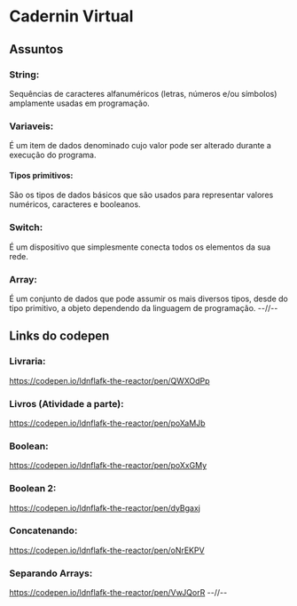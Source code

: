 # Cadernin Virtual
## Assuntos
### String:
Sequências de caracteres alfanuméricos (letras, números e/ou símbolos) amplamente usadas em programação.
### Variaveis:
É um item de dados denominado cujo valor pode ser alterado durante a execução do programa.
#### Tipos primitivos:
São os tipos de dados básicos que são usados para representar valores numéricos, caracteres e booleanos.
### Switch:
É um dispositivo que simplesmente conecta todos os elementos da sua rede.
### Array:
É um conjunto de dados que pode assumir os mais diversos tipos, desde do tipo primitivo, a objeto dependendo da linguagem de programação.
--//--
## Links do codepen
### Livraria:
https://codepen.io/ldnflafk-the-reactor/pen/QWXOdPp
### Livros (Atividade a parte): 
https://codepen.io/ldnflafk-the-reactor/pen/poXaMJb
### Boolean:
https://codepen.io/ldnflafk-the-reactor/pen/poXxGMy
### Boolean 2:
https://codepen.io/ldnflafk-the-reactor/pen/dyBgaxj
### Concatenando:
https://codepen.io/ldnflafk-the-reactor/pen/oNrEKPV
### Separando Arrays:
https://codepen.io/ldnflafk-the-reactor/pen/VwJQorR
--//--
